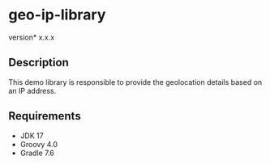 # geo-ip-library 
version* x.x.x

## Description
This demo library is responsible to provide the geolocation details based on an IP address.

## Requirements

- JDK 17
- Groovy 4.0
- Gradle 7.6